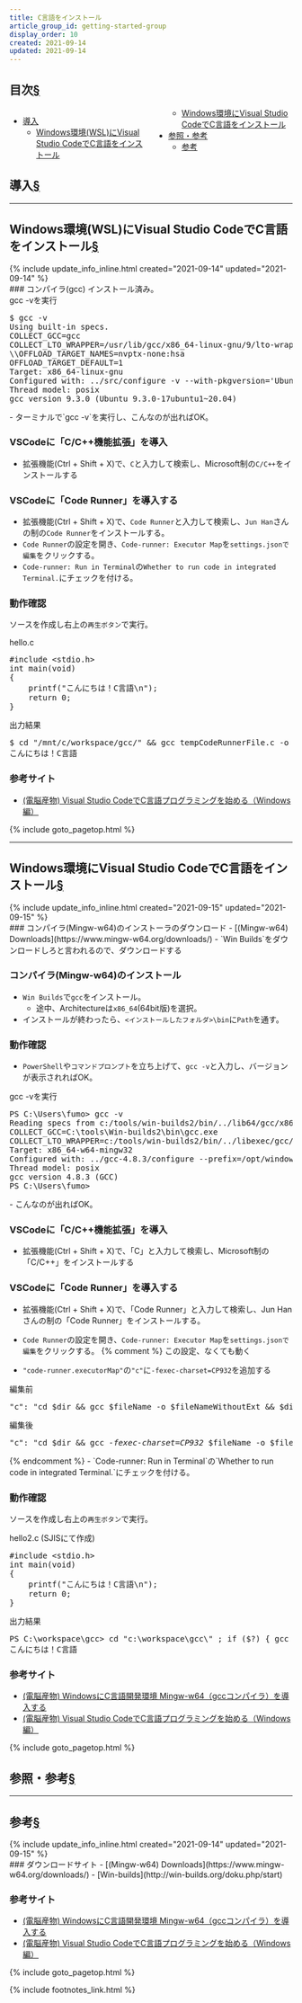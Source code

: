 ```yaml
---
title: C言語をインストール
article_group_id: getting-started-group
display_order: 10
created: 2021-09-14
updated: 2021-09-14
---
```


## <a name="index">目次</a><a class="heading-anchor-permalink" href="#目次">§</a>

<div style="column-count: 2;">
    <ul id="index_ul">
        <li><a href="#導入">導入</a>
            <ul>
                <li><a href="#Windows環境(WSL)にVisual Studio CodeでC言語をインストール">Windows環境(WSL)にVisual Studio CodeでC言語をインストール</a></li>
                <li><a href="#Windows環境にVisual Studio CodeでC言語をインストール">Windows環境にVisual Studio CodeでC言語をインストール</a></li>
            </ul>
        </li>
        <li><a href="#参照・参考">参照・参考</a>
            <ul>
                <li><a href="#参考">参考</a></li>
            </ul>
        </li>
    </ul>
</div>

## <a name="導入">導入</a><a class="heading-anchor-permalink" href="#導入">§</a>
* * *
## <a name="Windows環境(WSL)にVisual Studio CodeでC言語をインストール">Windows環境(WSL)にVisual Studio CodeでC言語をインストール</a><a class="heading-anchor-permalink" href="#Windows環境(WSL)にVisual Studio CodeでC言語をインストール">§</a>
<div class="chapter-updated">{% include update_info_inline.html created="2021-09-14" updated="2021-09-14" %}</div>
### コンパイラ(gcc)
インストール済み。  
<div class="code-box-output">
<div class="title">gcc -vを実行</div>
<pre>
$ gcc -v
Using built-in specs.
COLLECT_GCC=gcc
COLLECT_LTO_WRAPPER=/usr/lib/gcc/x86_64-linux-gnu/9/lto-wrapper
\\OFFLOAD_TARGET_NAMES=nvptx-none:hsa
OFFLOAD_TARGET_DEFAULT=1
Target: x86_64-linux-gnu
Configured with: ../src/configure -v --with-pkgversion='Ubuntu 9.3.0-17ubuntu1~20.04' --with-bugurl=file:///usr/share/doc/gcc-9/README.Bugs --enable-languages=c,ada,c++,go,brig,d,fortran,objc,obj-c++,gm2 --prefix=/usr --with-gcc-major-version-only --program-suffix=-9 --program-prefix=x86_64-linux-gnu- --enable-shared --enable-linker-build-id --libexecdir=/usr/lib --without-included-gettext --enable-threads=posix --libdir=/usr/lib --enable-nls --enable-clocale=gnu --enable-libstdcxx-debug --enable-libstdcxx-time=yes --with-default-libstdcxx-abi=new --enable-gnu-unique-object --disable-vtable-verify --enable-plugin --enable-default-pie --with-system-zlib --with-target-system-zlib=auto --enable-objc-gc=auto --enable-multiarch --disable-werror --with-arch-32=i686 --with-abi=m64 --with-multilib-list=m32,m64,mx32 --enable-multilib --with-tune=generic --enable-offload-targets=nvptx-none=/build/gcc-9-HskZEa/gcc-9-9.3.0/debian/tmp-nvptx/usr,hsa --without-cuda-driver --enable-checking=release --build=x86_64-linux-gnu --host=x86_64-linux-gnu --target=x86_64-linux-gnu
Thread model: posix
gcc version 9.3.0 (Ubuntu 9.3.0-17ubuntu1~20.04) 
</pre>
</div>
- ターミナルで`gcc -v`を実行し、こんなのが出ればOK。

### VSCodeに「C/C++機能拡張」を導入
- 拡張機能(Ctrl + Shift + X)で、`C`と入力して検索し、Microsoft制の`C/C++`をインストールする

### VSCodeに「Code Runner」を導入する
- 拡張機能(Ctrl + Shift + X)で、`Code Runner`と入力して検索し、`Jun Han`さんの制の`Code Runner`をインストールする。
- `Code Runner`の設定を開き、`Code-runner: Executor Map`を`settings.jsonで編集`をクリックする。
- `Code-runner: Run in Terminal`の`Whether to run code in integrated Terminal.`にチェックを付ける。

### 動作確認
ソースを作成し右上の`再生ボタン`で実行。
<div class="code-box">
<div class="title">hello.c</div>
<pre>
#include &lt;stdio.h&gt;
int main(void)
{
    printf("こんにちは！C言語\n");
    return 0;
}
</pre>
</div>

<div class="code-box-output">
<div class="title">出力結果</div>
<pre>
$ cd "/mnt/c/workspace/gcc/" &amp;&amp; gcc tempCodeRunnerFile.c -o tempCodeRunnerFile &amp;&amp; "/mnt/c/workspace/gcc/"tempCodeRunnerFile
こんにちは！C言語
</pre>
</div>

### 参考サイト
- [(電脳産物) Visual Studio CodeでC言語プログラミングを始める（Windows編）](https://dianxnao.com/visual-studio-code%E3%81%A7c%E8%A8%80%E8%AA%9E%E3%83%97%E3%83%AD%E3%82%B0%E3%83%A9%E3%83%9F%E3%83%B3%E3%82%B0%E3%82%92%E5%A7%8B%E3%82%81%E3%82%8B%EF%BC%88windows%E7%B7%A8%EF%BC%89/)

{% include goto_pagetop.html %}

* * *
## <a name="Windows環境にVisual Studio CodeでC言語をインストール">Windows環境にVisual Studio CodeでC言語をインストール</a><a class="heading-anchor-permalink" href="#Windows環境にVisual Studio CodeでC言語をインストール">§</a>
<div class="chapter-updated">{% include update_info_inline.html created="2021-09-15" updated="2021-09-15" %}</div>
### コンパイラ(Mingw-w64)のインストーラのダウンロード
- [(Mingw-w64) Downloads](https://www.mingw-w64.org/downloads/)
- `Win Builds`をダウンロードしろと言われるので、ダウンロードする

### コンパイラ(Mingw-w64)のインストール
- `Win Builds`で`gcc`をインストール。
  - 途中、Architectureは`x86_64`(64bit版)を選択。
- インストールが終わったら、`<インストールしたフォルダ>\bin`に`Path`を通す。

### 動作確認
- `PowerShell`や`コマンドプロンプト`を立ち上げて、`gcc -v`と入力し、バージョンが表示されればOK。
<div class="code-box-output">
<div class="title">gcc -vを実行</div>
<pre>
PS C:\Users\fumo&gt; gcc -v
Reading specs from c:/tools/win-builds2/bin/../lib64/gcc/x86_64-w64-mingw32/4.8.3/specs
COLLECT_GCC=C:\tools\Win-builds2\bin\gcc.exe
COLLECT_LTO_WRAPPER=c:/tools/win-builds2/bin/../libexec/gcc/x86_64-w64-mingw32/4.8.3/lto-wrapper.exe
Target: x86_64-w64-mingw32
Configured with: ../gcc-4.8.3/configure --prefix=/opt/windows_64 --with-sysroot=/opt/windows_64 --libdir=/opt/windows_64/lib64 --mandir=/opt/windows_64/man --infodir=/opt/windows_64/info --enable-shared --disable-bootstrap --disable-multilib --enable-threads=posix --enable-languages=c,c++ --enable-checking=release --enable-libgomp --with-system-zlib --with-python-dir=/lib64/python2.7/site-packages --disable-libunwind-exceptions --enable-__cxa_atexit --enable-libssp --with-gnu-ld --verbose --enable-java-home --with-java-home=/opt/windows_64/lib64/jvm/jre --with-jvm-root-dir=/opt/windows_64/lib64/jvm --with-jvm-jar-dir=/opt/windows_64/lib64/jvm/jvm-exports --with-arch-directory=amd64 --with-antlr-jar='/home/adrien/projects/win-builds-1.5/slackware64-current/d/gcc/antlr-*.jar' --disable-java-awt --disable-gtktest --build=x86_64-slackware-linux --host=x86_64-w64-mingw32 --target=x86_64-w64-mingw32
Thread model: posix
gcc version 4.8.3 (GCC)
PS C:\Users\fumo&gt;
</pre>
</div>
- こんなのが出ればOK。

### VSCodeに「C/C++機能拡張」を導入
- 拡張機能(Ctrl + Shift + X)で、「C」と入力して検索し、Microsoft制の「C/C++」をインストールする

### VSCodeに「Code Runner」を導入する
- 拡張機能(Ctrl + Shift + X)で、「Code Runner」と入力して検索し、Jun Hanさんの制の「Code Runner」をインストールする。
- `Code Runner`の設定を開き、`Code-runner: Executor Map`を`settings.jsonで編集`をクリックする。
{% comment %}
この設定、なくても動く

- `"code-runner.executorMap"`の`"c"`に`-fexec-charset=CP932`を追加する
<div class="code-box">
<div class="title">編集前</div>
<pre>
"c": "cd $dir &amp;&amp; gcc $fileName -o $fileNameWithoutExt &amp;&amp; $dir$fileNameWithoutExt",
</pre>
</div>
<div class="code-box">
<div class="title">編集後</div>
<pre>
"c": "cd $dir &amp;&amp; gcc <em>-fexec-charset=CP932</em> $fileName -o $fileNameWithoutExt &amp;&amp; $dir$fileNameWithoutExt",
</pre>
</div>
{% endcomment %}
- `Code-runner: Run in Terminal`の`Whether to run code in integrated Terminal.`にチェックを付ける。

### 動作確認
ソースを作成し右上の`再生ボタン`で実行。
<div class="code-box">
<div class="title">hello2.c (SJISにて作成)</div>
<pre>
#include &lt;stdio.h&gt;
int main(void)
{
    printf("こんにちは！C言語\n");
    return 0;
}
</pre>
</div>

<div class="code-box-output">
<div class="title">出力結果</div>
<pre>
PS C:\workspace\gcc&gt; cd "c:\workspace\gcc\" ; if ($?) { gcc hello2.c -o hello2 } ; if ($?) { .\hello2 }
こんにちは！C言語
</pre>
</div>

### 参考サイト
- [(電脳産物) WindowsにC言語開発環境 Mingw-w64（gccコンパイラ）を導入する](https://dianxnao.com/windows%e3%81%abc%e8%a8%80%e8%aa%9e%e9%96%8b%e7%99%ba%e7%92%b0%e5%a2%83-mingw-w64%ef%bc%88gcc%e3%82%b3%e3%83%b3%e3%83%91%e3%82%a4%e3%83%a9%ef%bc%89%e3%82%92%e5%b0%8e%e5%85%a5%e3%81%99%e3%82%8b/)
- [(電脳産物) Visual Studio CodeでC言語プログラミングを始める（Windows編）](https://dianxnao.com/visual-studio-code%E3%81%A7c%E8%A8%80%E8%AA%9E%E3%83%97%E3%83%AD%E3%82%B0%E3%83%A9%E3%83%9F%E3%83%B3%E3%82%B0%E3%82%92%E5%A7%8B%E3%82%81%E3%82%8B%EF%BC%88windows%E7%B7%A8%EF%BC%89/)

{% include goto_pagetop.html %}

## <a name="参照・参考">参照・参考</a><a class="heading-anchor-permalink" href="#参照・参考">§</a>
* * *
## <a name="参考">参考</a><a class="heading-anchor-permalink" href="#参考">§</a>
<div class="chapter-updated">{% include update_info_inline.html created="2021-09-14" updated="2021-09-15" %}</div>
### ダウンロードサイト
- [(Mingw-w64) Downloads](https://www.mingw-w64.org/downloads/)
- [Win-builds](http://win-builds.org/doku.php/start)

### 参考サイト
- [(電脳産物) WindowsにC言語開発環境 Mingw-w64（gccコンパイラ）を導入する](https://dianxnao.com/windows%e3%81%abc%e8%a8%80%e8%aa%9e%e9%96%8b%e7%99%ba%e7%92%b0%e5%a2%83-mingw-w64%ef%bc%88gcc%e3%82%b3%e3%83%b3%e3%83%91%e3%82%a4%e3%83%a9%ef%bc%89%e3%82%92%e5%b0%8e%e5%85%a5%e3%81%99%e3%82%8b/)
- [(電脳産物) Visual Studio CodeでC言語プログラミングを始める（Windows編）](https://dianxnao.com/visual-studio-code%E3%81%A7c%E8%A8%80%E8%AA%9E%E3%83%97%E3%83%AD%E3%82%B0%E3%83%A9%E3%83%9F%E3%83%B3%E3%82%B0%E3%82%92%E5%A7%8B%E3%82%81%E3%82%8B%EF%BC%88windows%E7%B7%A8%EF%BC%89/)

{% include goto_pagetop.html %}

{% include footnotes_link.html %}
